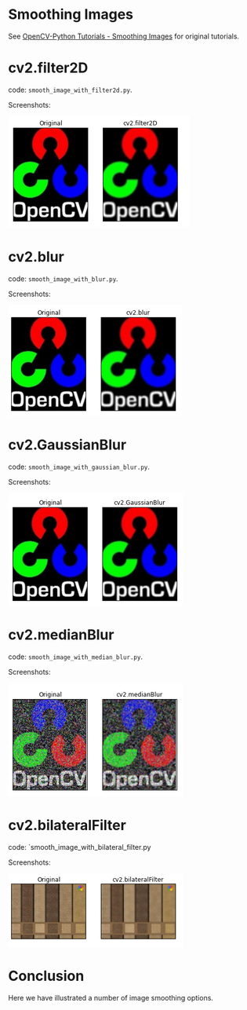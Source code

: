 # Smoothing Images

See [OpenCV-Python Tutorials - Smoothing Images](https://opencv-python-tutroals.readthedocs.org/en/latest/py_tutorials/py_imgproc/py_filtering/py_filtering.html) for original tutorials.

# cv2.filter2D

code: `smooth_image_with_filter2d.py`.

Screenshots:

![filter2d.png](./screenshots/filter2d.png)

# cv2.blur

code: `smooth_image_with_blur.py`.

Screenshots:

![blur.png](./screenshots/blur.png)

# cv2.GaussianBlur

code: `smooth_image_with_gaussian_blur.py`.

Screenshots:

![gaussian_blur.png](./screenshots/gaussian_blur.png)

# cv2.medianBlur

code: `smooth_image_with_median_blur.py`.

Screenshots:

![median_blur.png](./screenshots/median_blur.png)

# cv2.bilateralFilter

code: `smooth_image_with_bilateral_filter.py

Screenshots:

![bilateral_filter.png](./screenshots/bilateral_filter.png)

# Conclusion

Here we have illustrated a number of image smoothing options.
